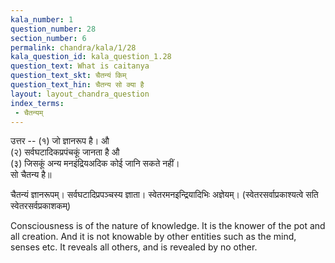 ```yaml
---
kala_number: 1
question_number: 28
section_number: 6
permalink: chandra/kala/1/28
kala_question_id: kala_question_1.28
question_text: What is caitanya
question_text_skt: चैतन्यं किम्
question_text_hin: चैतन्य सो क्या है
layout: layout_chandra_question
index_terms:
 - चैतन्यम्
---
```


<!-- hindi-start -->
उत्तर -- (१) जो ज्ञानरूप है। औ  
(२) सर्वघटादिकप्रपंचकूं जानता है औ  
(३) जिसकूं अन्य मनइंद्रियअदिक कोई
जानि सकते नहीं।  
सो चैतन्य है॥
<!-- hindi-end -->

<!-- skt-start -->
चैतन्यं ज्ञानरूपम्। सर्वघटादिप्रपञ्चस्य ज्ञाता। स्वेतरमनइन्द्रियादिभिः अज्ञेयम्। (स्वेतरसर्वाप्रकाश्यत्वे सति स्वेतरसर्वप्रकाशकम्)
<!-- skt-end -->

<!-- eng-start -->
Consciousness is of the nature of knowledge. It is the knower of the pot and all creation. And it is not knowable by other entities such as the mind, senses etc. It reveals all others, and is revealed by no other.
<!-- eng-end -->

